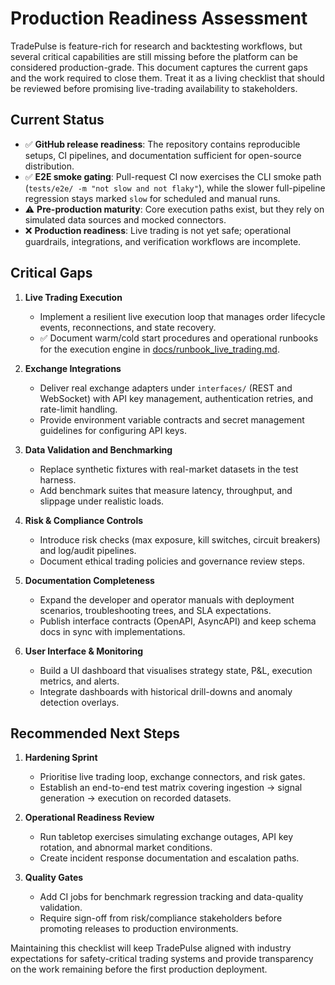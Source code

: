 # Production Readiness Assessment

TradePulse is feature-rich for research and backtesting workflows, but several critical capabilities are still missing before the platform can be considered production-grade. This document captures the current gaps and the work required to close them. Treat it as a living checklist that should be reviewed before promising live-trading availability to stakeholders.

## Current Status

- ✅ **GitHub release readiness**: The repository contains reproducible setups, CI pipelines, and documentation sufficient for open-source distribution.
- ✅ **E2E smoke gating**: Pull-request CI now exercises the CLI smoke path (`tests/e2e/ -m "not slow and not flaky"`), while the slower full-pipeline regression stays marked `slow` for scheduled and manual runs.
- ⚠️ **Pre-production maturity**: Core execution paths exist, but they rely on simulated data sources and mocked connectors.
- ❌ **Production readiness**: Live trading is not yet safe; operational guardrails, integrations, and verification workflows are incomplete.

## Critical Gaps

1. **Live Trading Execution**
   - Implement a resilient live execution loop that manages order lifecycle events, reconnections, and state recovery.
   - ✅ Document warm/cold start procedures and operational runbooks for the execution engine in [docs/runbook_live_trading.md](runbook_live_trading.md).

2. **Exchange Integrations**
   - Deliver real exchange adapters under `interfaces/` (REST and WebSocket) with API key management, authentication retries, and rate-limit handling.
   - Provide environment variable contracts and secret management guidelines for configuring API keys.

3. **Data Validation and Benchmarking**
   - Replace synthetic fixtures with real-market datasets in the test harness.
   - Add benchmark suites that measure latency, throughput, and slippage under realistic loads.

4. **Risk & Compliance Controls**
   - Introduce risk checks (max exposure, kill switches, circuit breakers) and log/audit pipelines.
   - Document ethical trading policies and governance review steps.

5. **Documentation Completeness**
   - Expand the developer and operator manuals with deployment scenarios, troubleshooting trees, and SLA expectations.
   - Publish interface contracts (OpenAPI, AsyncAPI) and keep schema docs in sync with implementations.

6. **User Interface & Monitoring**
   - Build a UI dashboard that visualises strategy state, P&L, execution metrics, and alerts.
   - Integrate dashboards with historical drill-downs and anomaly detection overlays.

## Recommended Next Steps

1. **Hardening Sprint**
   - Prioritise live trading loop, exchange connectors, and risk gates.
   - Establish an end-to-end test matrix covering ingestion → signal generation → execution on recorded datasets.

2. **Operational Readiness Review**
   - Run tabletop exercises simulating exchange outages, API key rotation, and abnormal market conditions.
   - Create incident response documentation and escalation paths.

3. **Quality Gates**
   - Add CI jobs for benchmark regression tracking and data-quality validation.
   - Require sign-off from risk/compliance stakeholders before promoting releases to production environments.

Maintaining this checklist will keep TradePulse aligned with industry expectations for safety-critical trading systems and provide transparency on the work remaining before the first production deployment.
